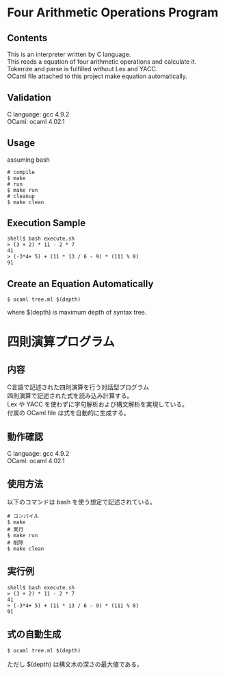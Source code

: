 # Four Arithmetic Operations Program

## Contents

This is an interpreter written by C language.  
This reads a equation of four arithmetic operations and calculate it.  
Tokenize and parse is fulfilled without Lex and YACC.  
OCaml file attached to this project make equation automatically.

## Validation

C language: gcc 4.9.2  
OCaml: ocaml 4.02.1

## Usage

assuming bash

```shell
# compile
$ make
# run
$ make run
# cleanup
$ make clean
```

## Execution Sample

```shell
shell$ bash execute.sh
> (3 + 2) * 11 - 2 * 7
41
> (-3*4+ 5) + (11 * 13 / 6 - 9) * (111 % 8)
91
```

## Create an Equation Automatically

```shell
$ ocaml tree.ml $(depth)
```
where $(depth) is maximum depth of syntax tree.

# 四則演算プログラム

## 内容

C言語で記述された四則演算を行う対話型プログラム  
四則演算で記述された式を読み込み計算する。  
Lex や YACC を使わずに字句解析および構文解析を実現している。  
付属の OCaml file は式を自動的に生成する。

## 動作確認

C language: gcc 4.9.2  
OCaml: ocaml 4.02.1

## 使用方法

以下のコマンドは bash を使う想定で記述されている。

```shell
# コンパイル
$ make
# 実行
$ make run
# 削除
$ make clean
```

## 実行例

```shell
shell$ bash execute.sh
> (3 + 2) * 11 - 2 * 7
41
> (-3*4+ 5) + (11 * 13 / 6 - 9) * (111 % 8)
91
```

## 式の自動生成

```shell
$ ocaml tree.ml $(depth)
```
ただし $(depth) は構文木の深さの最大値である。
